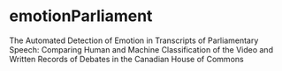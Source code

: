 # emotionParliament
The Automated Detection of Emotion in Transcripts of Parliamentary Speech: Comparing Human and Machine Classification of the Video and Written Records of Debates in the Canadian House of Commons
